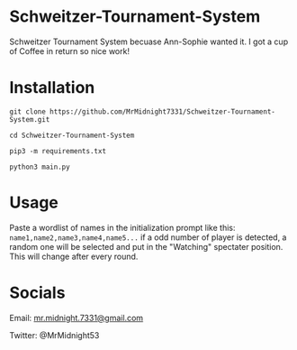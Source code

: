 # Schweitzer-Tournament-System

Schweitzer Tournament System becuase Ann-Sophie wanted it. I got a cup of Coffee in return so nice work!

# Installation

`git clone https://github.com/MrMidnight7331/Schweitzer-Tournament-System.git`

`cd Schweitzer-Tournament-System`

`pip3 -m requirements.txt`

`python3 main.py`

# Usage

Paste a wordlist of names in the initialization prompt like this: 
`name1,name2,name3,name4,name5...`
if a odd number of player is detected, a random one will be selected and put in the "Watching" spectater position. This will change after every round.

# Socials

Email: mr.midnight.7331@gmail.com

Twitter: @MrMidnight53
